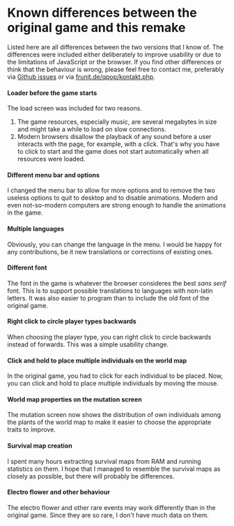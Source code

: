 Known differences between the original game and this remake
===========================================================

Listed here are all differences between the two versions that I know of. The differences were included either deliberately to improve usability or due to the limitations of JavaScript or the browser. If you find other differences or think that the behaviour is wrong, please feel free to contact me, preferably via [Github issues](https://github.com/Frunit/qpop.js/issues) or via [frunit.de/qpop/kontakt.php](https://frunit.de/qpop/kontakt.php).


#### Loader before the game starts

The load screen was included for two reasons.

1. The game resources, especially music, are several megabytes in size and might take a while to load on slow connections.
2. Modern browsers disallow the playback of any sound before a user interacts with the page, for example, with a click. That's why you have to click to start and the game does not start automatically when all resources were loaded.


#### Different menu bar and options

I changed the menu bar to allow for more options and to remove the two useless options to quit to desktop and to disable animations. Modern and even not-so-modern computers are strong enough to handle the animations in the game.


#### Multiple languages

Obviously, you can change the language in the menu. I would be happy for any contributions, be it new translations or corrections of existing ones.


#### Different font

The font in the game is whatever the browser consideres the best *sans serif* font. This is to support possible translations to languages with non-latin letters. It was also easier to program than to include the old font of the original game.


#### Right click to circle player types backwards

When choosing the player type, you can right click to circle backwards instead of forwards. This was a simple usability change.


#### Click and hold to place multiple individuals on the world map

In the original game, you had to click for each individual to be placed. Now, you can click and hold to place multiple individuals by moving the mouse.


#### World map properties on the mutation screen

The mutation screen now shows the distribution of own individuals among the plants of the world map to make it easier to choose the appropriate traits to improve.


#### Survival map creation

I spent many hours extracting survival maps from RAM and running statistics on them. I hope that I managed to resemble the survival maps as closely as possible, but there will probably be differences.


#### Electro flower and other behaviour

The electro flower and other rare events may work differently than in the original game. Since they are so rare, I don't have much data on them.
